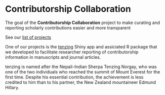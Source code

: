 # Contributorship Collaboration
The goal of the __Contributorship Collaboration__ project to make curating and reporting scholarly contributions easier and more transparent

See our [list of projects](https://contributorshipcollaboration.github.io/projects/translation/)

One of our projects is the [tenzing](https://tenzing.club) Shiny app and assiciated R package that we developed to facilitate researcher reporting of contributorship information in manuscripts and journal articles.

tenzing is named after the Nepali-Indian Sherpa Tenzing Norgay, who was one of the two individuals who reached the summit of Mount Everest for the first time. Despite his essential contribution, the achievement is less credited to him than to his partner, the New Zealand mountaineer Edmund Hillary.
